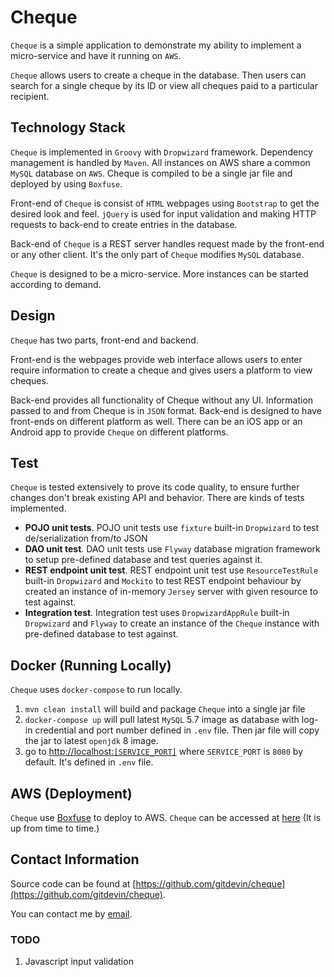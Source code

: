 # Cheque
`Cheque` is a simple application to demonstrate my ability to implement a micro-service and have it running on `AWS`.

`Cheque` allows users to create a cheque in the database. Then users can search for a single cheque by its ID or view all cheques paid to a particular recipient.

## Technology Stack
`Cheque` is implemented in `Groovy` with `Dropwizard` framework. Dependency management is handled by `Maven`. All instances on AWS share a common `MySQL` database on `AWS`. Cheque is compiled to be a single jar file and deployed by using `Boxfuse`.

Front-end of `Cheque` is consist of `HTML` webpages using `Bootstrap` to get the desired look and feel. `jQuery` is used for input validation and making HTTP requests to back-end to create entries in the database.

Back-end of `Cheque` is a REST server handles request made by the front-end or any other client. It's the only part of `Cheque` modifies `MySQL` database.

`Cheque` is designed to be a micro-service. More instances can be started according to demand. 

## Design
`Cheque` has two parts, front-end and backend.

Front-end is the webpages provide web interface allows users to enter require information to create a cheque and gives users a platform to view cheques. 

Back-end provides all functionality of Cheque without any UI. Information passed to and from Cheque is in `JSON` format. Back-end is designed to have front-ends on different platform as well. There can be an iOS app or an Android app to provide `Cheque` on different platforms.

## Test
`Cheque` is tested extensively to prove its code quality, to ensure further changes don't break existing API and behavior. There are kinds of tests implemented.

* **POJO unit tests**. POJO unit tests use `fixture` built-in `Dropwizard` to test de/serialization from/to JSON
* **DAO unit test**. DAO unit tests use `Flyway` database migration framework to setup pre-defined database and test queries against it.
* **REST endpoint unit test**. REST endpoint unit test use `ResourceTestRule` built-in `Dropwizard` and `Mockito` to test REST endpoint behaviour by created an instance of in-memory `Jersey` server with given resource to test against.
* **Integration test**. Integration test uses `DropwizardAppRule` built-in `Dropwizard` and `Flyway` to create an instance of the `Cheque` instance with pre-defined database to test against. 

## Docker (Running Locally)
`Cheque` uses `docker-compose` to run locally.

1. `mvn clean install` will build and package `Cheque` into a single jar file
2. `docker-compose up` will pull latest `MySQL` 5.7 image as database with log-in credential and port number defined in `.env` file. Then jar file will copy the jar to latest `openjdk` 8 image.
3. go to [http://localhost:`[SERVICE_PORT]`](http://localhost:8080/) where `SERVICE_PORT` is `8080` by default. It's defined in `.env` file.

## AWS (Deployment)
`Cheque` use [Boxfuse](https://boxfuse.com/) to deploy to AWS. `Cheque` can be accessed at [here](http://chequeservice-gitdevin.boxfuse.io/) (It is up from time to time.)

## Contact Information
Source code can be found at [https://github.com/gitdevin/cheque](https://github.com/gitdevin/cheque).

You can contact me by [email](mailto:dev.kun.yu.liu+chequedemo@gmail.com?Subject=Cheque%20demo).

### TODO
1. Javascript input validation
